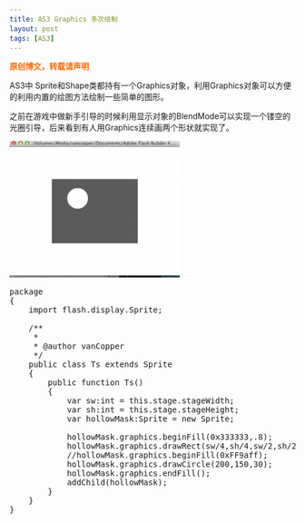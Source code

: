 ```yaml
---
title: AS3 Graphics 多次绘制
layout: post
tags: [AS3]
---
```

<span style="color: #ff6600;"><strong>原创博文，转载请声明</strong></span>

AS3中 Sprite和Shape类都持有一个Graphics对象，利用Graphics对象可以方便的利用内置的绘图方法绘制一些简单的图形。

之前在游戏中做新手引导的时候利用显示对象的BlendMode可以实现一个镂空的光圈引导，后来看到有人用Graphics连续画两个形状就实现了。

![image](../images/wp-content/uploads/2012/08/截屏13-5-1_下午3_26-5-300x241.png)

<pre class="brush:as3">package
{
    import flash.display.Sprite;

    /**
     * 
     * @author vanCopper
     */
    public class Ts extends Sprite
    {
        public function Ts()
        {
            var sw:int = this.stage.stageWidth;
            var sh:int = this.stage.stageHeight;
            var hollowMask:Sprite = new Sprite;

            hollowMask.graphics.beginFill(0x333333,.8);
            hollowMask.graphics.drawRect(sw/4,sh/4,sw/2,sh/2);
            //hollowMask.graphics.beginFill(0xFF9aff);
            hollowMask.graphics.drawCircle(200,150,30);
            hollowMask.graphics.endFill();
            addChild(hollowMask);
        }
    }
}</pre>

&nbsp;

 [1]: http://blog.as3er.com/wp-content/uploads/2012/08/截屏13-5-1_下午3_26-5.png